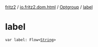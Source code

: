[fritz2](../../index.md) / [io.fritz2.dom.html](../index.md) / [Optgroup](index.md) / [label](./label.md)

# label

`var label: Flow<`[`String`](https://kotlinlang.org/api/latest/jvm/stdlib/kotlin/-string/index.html)`>`